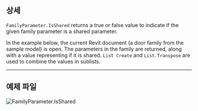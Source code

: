 ## 상세
`FamilyParameter.IsShared` returns a true or false value to indicate if the given family parameter is a shared parameter.

In the example below, the current Revit document (a door family from the sample model) is open. The parameters in the family are returned, along with a value representing if it is shared. `List Create` and `List.Transpose` are used to combine the values in sublists.
___
## 예제 파일

![FamilyParameter.IsShared](./Revit.Elements.FamilyParameter.IsShared_img.jpg)
